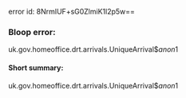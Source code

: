 error id: 8NrmIUF+sG0ZlmiK1l2p5w==
### Bloop error:

uk.gov.homeoffice.drt.arrivals.UniqueArrival$$anon$1
#### Short summary: 

uk.gov.homeoffice.drt.arrivals.UniqueArrival$$anon$1